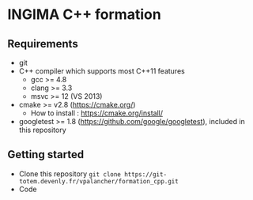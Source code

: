INGIMA C++ formation
====================

Requirements
------------

* git
* C++ compiler which supports most C++11 features
  - gcc >= 4.8
  - clang >= 3.3
  - msvc >= 12 (VS 2013)
* cmake >= v2.8 (https://cmake.org/)
  - How to install : https://cmake.org/install/
* googletest >= 1.8 (https://github.com/google/googletest), included in this
  repository

Getting started
---------------

* Clone this repository
`git clone https://git-totem.devenly.fr/vpalancher/formation_cpp.git`
* Code
